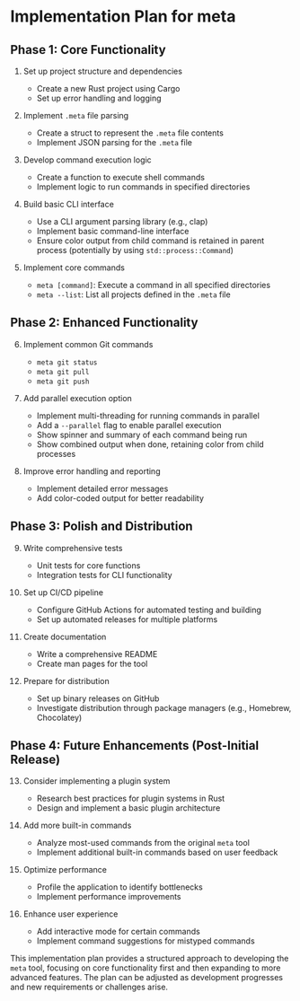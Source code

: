# Implementation Plan for meta

## Phase 1: Core Functionality

1. Set up project structure and dependencies
   - Create a new Rust project using Cargo
   - Set up error handling and logging

2. Implement `.meta` file parsing
   - Create a struct to represent the `.meta` file contents
   - Implement JSON parsing for the `.meta` file

3. Develop command execution logic
   - Create a function to execute shell commands
   - Implement logic to run commands in specified directories

4. Build basic CLI interface
   - Use a CLI argument parsing library (e.g., clap)
   - Implement basic command-line interface
   - Ensure color output from child command is retained in parent process (potentially by using `std::process::Command`)

5. Implement core commands
   - `meta [command]`: Execute a command in all specified directories
   - `meta --list`: List all projects defined in the `.meta` file

## Phase 2: Enhanced Functionality

6. Implement common Git commands
   - `meta git status`
   - `meta git pull`
   - `meta git push`

7. Add parallel execution option
   - Implement multi-threading for running commands in parallel
   - Add a `--parallel` flag to enable parallel execution
   - Show spinner and summary of each command being run
   - Show combined output when done, retaining color from child processes

8. Improve error handling and reporting
   - Implement detailed error messages
   - Add color-coded output for better readability

## Phase 3: Polish and Distribution

9. Write comprehensive tests
   - Unit tests for core functions
   - Integration tests for CLI functionality

10. Set up CI/CD pipeline
    - Configure GitHub Actions for automated testing and building
    - Set up automated releases for multiple platforms

11. Create documentation
    - Write a comprehensive README
    - Create man pages for the tool

12. Prepare for distribution
    - Set up binary releases on GitHub
    - Investigate distribution through package managers (e.g., Homebrew, Chocolatey)

## Phase 4: Future Enhancements (Post-Initial Release)

13. Consider implementing a plugin system
    - Research best practices for plugin systems in Rust
    - Design and implement a basic plugin architecture

14. Add more built-in commands
    - Analyze most-used commands from the original `meta` tool
    - Implement additional built-in commands based on user feedback

15. Optimize performance
    - Profile the application to identify bottlenecks
    - Implement performance improvements

16. Enhance user experience
    - Add interactive mode for certain commands
    - Implement command suggestions for mistyped commands

This implementation plan provides a structured approach to developing the `meta` tool, focusing on core functionality first and then expanding to more advanced features. The plan can be adjusted as development progresses and new requirements or challenges arise.
